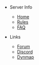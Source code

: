 - Server Info
    - [Home](/ "The official Banablock Network Website")
    - [Rules](/serverinfo/rules.md "Server rules for Banablock Network")
    - [FAQ](/serverinfo/faq.md "Frequently asked Questions")

- Links
    - [Forum](https://forum.banablock.net/ "Go to the official Banablock Network Forum")
    - [Discord](https://discord.banablock.net/ "Invite link for Banablock Network's Discord Server")
    - [Dynmap](https://map.banablock.net/ "Link to the Dynmap")